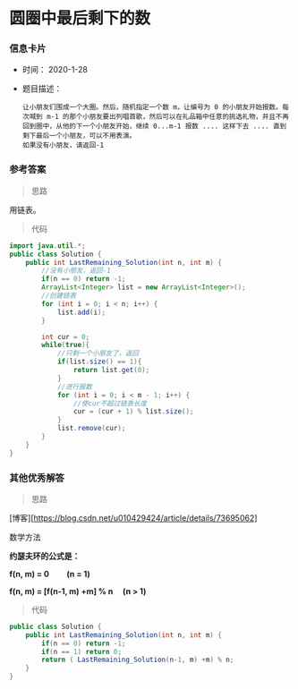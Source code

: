 # 圆圈中最后剩下的数

### 信息卡片 

- 时间： 2020-1-28

- 题目描述：

  ```
  让小朋友们围成一个大圈。然后，随机指定一个数 m，让编号为 0 的小朋友开始报数。每次喊到 m-1 的那个小朋友要出列唱首歌，然后可以在礼品箱中任意的挑选礼物，并且不再回到圈中，从他的下一个小朋友开始，继续 0...m-1 报数 .... 这样下去 .... 直到剩下最后一个小朋友，可以不用表演。
  如果没有小朋友，请返回-1 
  ```

   



### 参考答案

> 思路

用链表。




> 代码

```java
import java.util.*;
public class Solution {
    public int LastRemaining_Solution(int n, int m) {
        //没有小朋友，返回-1
        if(n == 0) return -1;
        ArrayList<Integer> list = new ArrayList<Integer>();
        //创建链表
        for (int i = 0; i < n; i++) {
            list.add(i);
        }

        int cur = 0;
        while(true){
            //只剩一个小朋友了，返回
            if(list.size() == 1){
                return list.get(0);
            }
            //进行报数
            for (int i = 0; i < m - 1; i++) {
                //使cur不超过链表长度
                cur = (cur + 1) % list.size();
            }
            list.remove(cur);
        }
    }
}
```



 

### 其他优秀解答

> 思路

[博客][https://blog.csdn.net/u010429424/article/details/73695062]

数学方法

**约瑟夫环的公式是：** 

**f(n, m) = 0   (n = 1)**  

 **f(n, m) = [f(n-1, m) +m] % n    (n > 1)** 



> 代码

```java
public class Solution {
    public int LastRemaining_Solution(int n, int m) {
        if(n == 0) return -1;
        if(n == 1) return 0;
        return ( LastRemaining_Solution(n-1, m) +m) % n;
    }
}
```


